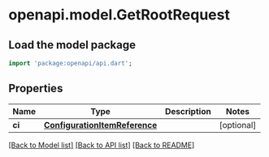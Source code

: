 # openapi.model.GetRootRequest

## Load the model package
```dart
import 'package:openapi/api.dart';
```

## Properties
Name | Type | Description | Notes
------------ | ------------- | ------------- | -------------
**ci** | [**ConfigurationItemReference**](ConfigurationItemReference.md) |  | [optional] 

[[Back to Model list]](../README.md#documentation-for-models) [[Back to API list]](../README.md#documentation-for-api-endpoints) [[Back to README]](../README.md)


